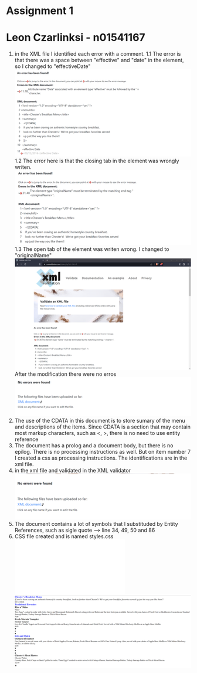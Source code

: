 # Assignment 1
# Leon Czarlinksi - n01541167

1. in the XML file I identified each error with a comment. 
    1.1 The error is that there was a space between "effective" and "date" in the element, so I changed to "effectiveDate" 
    ![image info](../assignments/error_1.png)
    1.2 The error here is that the closing tab in the element was wrongly writen.
    ![image info](../assignments/error_2.png)
    1.3 The open tab of the element was writen wrong. I changed to "originalName"
    ![image info](../assignments/error_3.png)
    After the modification there were no erros 
    ![image info](../assignments/noerror.png) 
2. The use of the CDATA in this document is to store sumary of the menu and descriptions of the items. Since CDATA is a section that may contain most markup characters, such as <, >, there is no need to use entity reference
4. The document has a prolog and a document body, but there is no epilog. There is no processing instructions as well. But on item number 7 I created a css as processing instructions. The identifications are in the xml file.
5. in the xml file and validated in the XML validator
    ![image info](../assignments/finalValidation.png)
6. The document contains a lot of symbols that I substituded by Entity References, such as sigle quote --> line 34, 49, 50 and 86
7. CSS file created and is named styles.css
    ![style info](../assignments/styles.css)
    ![image info](../assignments/styles.png)